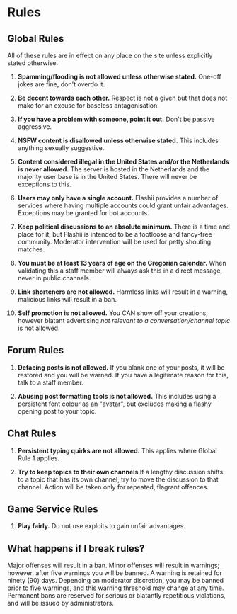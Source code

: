 # Rules

## Global Rules
All of these rules are in effect on any place on the site unless explicitly stated otherwise.

1. **Spamming/flooding is not allowed unless otherwise stated.**
One-off jokes are fine, don't overdo it.

1. **Be decent towards each other.**
Respect is not a given but that does not make for an excuse for baseless antagonisation.

1. **If you have a problem with someone, point it out.**
Don't be passive aggressive.

1. **NSFW content is disallowed unless otherwise stated.**
This includes anything sexually suggestive.

1. **Content considered illegal in the United States and/or the Netherlands is never allowed.**
The server is hosted in the Netherlands and the majority user base is in the United States.
There will never be exceptions to this.

1. **Users may only have a single account.**
Flashii provides a number of services where having multiple accounts could grant unfair advantages.
Exceptions may be granted for bot accounts.

1. **Keep political discussions to an absolute minimum.**
There is a time and place for it, but Flashii is intended to be a footloose and fancy-free community.
Moderator intervention will be used for petty shouting matches.

1. **You must be at least 13 years of age on the Gregorian calendar.**
When validating this a staff member will always ask this in a direct message, never in public channels.

1. **Link shorteners are not allowed.**
Harmless links will result in a warning, malicious links will result in a ban.

1. **Self promotion is not allowed.**
You CAN show off your creations, however blatant advertising _not relevant to a conversation/channel topic_ is not allowed.

## Forum Rules
1. **Defacing posts is not allowed.**
If you blank one of your posts, it will be restored and you will be warned.
If you have a legitimate reason for this, talk to a staff member.

1. **Abusing post formatting tools is not allowed.**
This includes using a persistent font colour as an "avatar", but excludes making a flashy opening post to your topic.

## Chat Rules
1. **Persistent typing quirks are not allowed.**
This applies where Global Rule 1 applies.

1. **Try to keep topics to their own channels**
If a lengthy discussion shifts to a topic that has its own channel, try to move the discussion to that channel. Action will be taken only for repeated, flagrant offences.

## Game Service Rules
1. **Play fairly.**
Do not use exploits to gain unfair advantages.

## What happens if I break rules?
Major offenses will result in a ban.
Minor offenses will result in warnings; however, after five warnings you will be banned.
A warning is retained for ninety (90) days.
Depending on moderator discretion, you may be banned prior to five warnings, and this warning threshold may change at any time.
Permanent bans are reserved for serious or blatantly repetitious violations, and will be issued by administrators.
